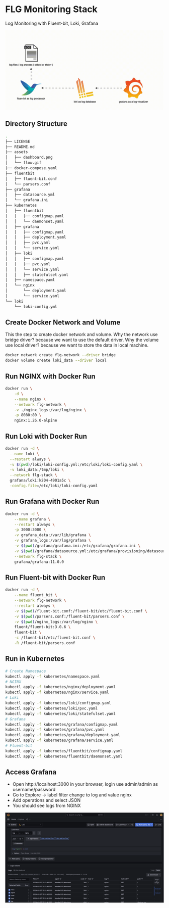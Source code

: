 # FLG Monitoring Stack
Log Monitoring with Fluent-bit, Loki, Grafana

![The Flow of FLG Stack !](/assets/flow.gif "The Flow of FLG Stack ")

## Directory Structure
```bash
.
├── LICENSE
├── README.md
├── assets
│   ├── dashboard.png
│   └── flow.gif
├── docker-compose.yaml
├── fluentbit
│   ├── fluent-bit.conf
│   └── parsers.conf
├── grafana
│   ├── datasource.yml
│   └── grafana.ini
├── kubernetes
│   ├── fluentbit
│   │   ├── configmap.yaml
│   │   └── daemonset.yaml
│   ├── grafana
│   │   ├── configmap.yaml
│   │   ├── deployment.yaml
│   │   ├── pvc.yaml
│   │   └── service.yaml
│   ├── loki
│   │   ├── configmap.yaml
│   │   ├── pvc.yaml
│   │   └── service.yaml
│   │   ├── statefulset.yaml
│   ├── namespace.yaml
│   └── nginx
│       └── deployment.yaml
│       └── service.yaml
└── loki
    └── loki-config.yml
```

## Create Docker Network and Volume
This the step to create docker network and volume.
Why the network use bridge driver? because we want to use the default driver.
Why the volume use local driver? because we want to store the data in local machine.
```bash
docker network create flg-network --driver bridge
docker volume create loki_data --driver local
```

## Run NGINX with Docker Run
```bash
docker run \
    -d \
    --name nginx \
    --network flg-network \
    -v ./nginx_logs:/var/log/nginx \
    -p 8080:80 \
    nginx:1.26.0-alpine
```

## Run Loki with Docker Run
```bash
docker run -d \
  --name loki \
  --restart always \
  -v $(pwd)/loki/loki-config.yml:/etc/loki/loki-config.yaml \
  -v loki_data:/tmp/loki \
  --network flg-stack \
  grafana/loki:k204-4901a5c \
  -config.file=/etc/loki/loki-config.yaml
```

## Run Grafana with Docker Run
```bash
docker run -d \
    --name grafana \
    --restart always \
    -p 3000:3000 \
    -v grafana_data:/var/lib/grafana \
    -v grafana_logs:/var/log/grafana \
    -v $(pwd)/grafana/grafana.ini:/etc/grafana/grafana.ini \
    -v $(pwd)/grafana/datasource.yml:/etc/grafana/provisioning/datasources/datasource.yml \
    --network flg-stack \
    grafana/grafana:11.0.0
```

## Run Fluent-bit with Docker Run
```bash
docker run -d \
    --name fluent_bit \
    --network flg-network \
    --restart always \
    -v $(pwd)/fluent-bit.conf:/fluent-bit/etc/fluent-bit.conf \
    -v $(pwd)/parsers.conf:/fluent-bit/parsers.conf \
    -v $(pwd)/nginx_logs:/var/log/nginx \
    fluent/fluent-bit:3.0.6 \
    fluent-bit \
    -c /fluent-bit/etc/fluent-bit.conf \
    -R /fluent-bit/parsers.conf
```

## Run in Kubernetes
```bash
# Create Namespace
kubectl apply -f kubernetes/namespace.yaml
# NGINX
kubectl apply -f kubernetes/nginx/deployment.yaml
kubectl apply -f kubernetes/nginx/service.yaml
# Loki
kubectl apply -f kubernetes/loki/configmap.yaml
kubectl apply -f kubernetes/loki/pvc.yaml
kubectl apply -f kubernetes/loki/statefulset.yaml
# Grafana
kubectl apply -f kubernetes/grafana/configmap.yaml
kubectl apply -f kubernetes/grafana/pvc.yaml
kubectl apply -f kubernetes/grafana/deployment.yaml
kubectl apply -f kubernetes/grafana/service.yaml
# Fluent-bit
kubectl apply -f kubernetes/fluentbit/configmap.yaml
kubectl apply -f kubernetes/fluentbit/daemonset.yaml
```

## Access Grafana
- Open http://localhost:3000 in your browser, login use admin/admin as username/password
- Go to Explore -> label filter change to log and value nginx
- Add operations and select JSON
- You should see logs from NGINX

![The Dashrboad from FLG Stack !](/assets/dashboard.png "The Dashrboad from FLG Stack")
